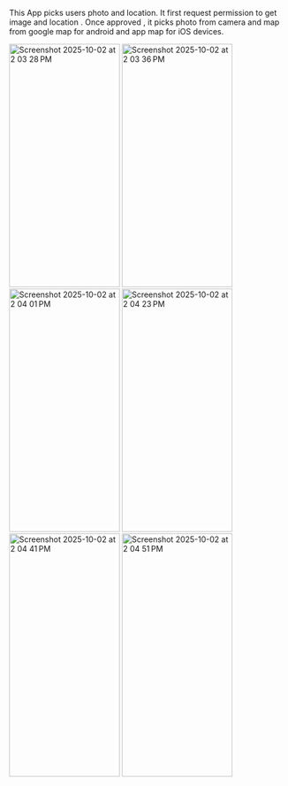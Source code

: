 This App picks users photo and location. It first request permission to get image and location .
Once approved , it picks photo from camera and map from google map for android and app map for iOS devices.


<img width="200" height="440" alt="Screenshot 2025-10-02 at 2 03 28 PM" src="https://github.com/user-attachments/assets/2dfbca5b-96ba-4e81-ac69-8a0d0759e41c" />
<img width="200" height="440" alt="Screenshot 2025-10-02 at 2 03 36 PM" src="https://github.com/user-attachments/assets/7dbc8f03-8fc0-4a17-8d12-6383077b5975" />
<img width="200" height="440" alt="Screenshot 2025-10-02 at 2 04 01 PM" src="https://github.com/user-attachments/assets/ce498e9b-bab1-4450-8e6b-3b734815e9c0" />
<img width="200" height="440" alt="Screenshot 2025-10-02 at 2 04 23 PM" src="https://github.com/user-attachments/assets/e82de1b4-76f2-472c-a5c1-8bd29fa0f298" />
<img width="200" height="440" alt="Screenshot 2025-10-02 at 2 04 41 PM" src="https://github.com/user-attachments/assets/8a6fcb6a-2c8f-4761-913a-a5321d06dac8" />
<img width="200" height="440" alt="Screenshot 2025-10-02 at 2 04 51 PM" src="https://github.com/user-attachments/assets/5733dbd5-4120-451c-98e1-21896dcd18d9" />

